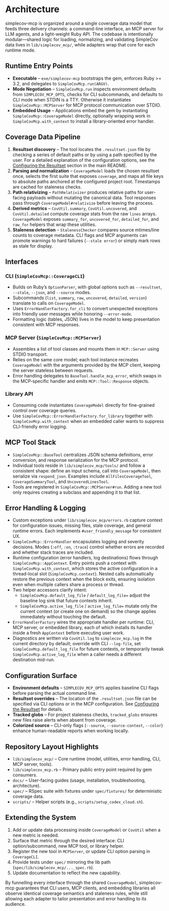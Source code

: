 # Architecture

simplecov-mcp is organized around a single coverage data model that feeds three delivery channels: a command-line interface, an MCP server for LLM agents, and a light-weight Ruby API. The codebase is intentionally modular—shared logic for loading, normalizing, and validating SimpleCov data lives in `lib/simplecov_mcp/`, while adapters wrap that core for each runtime mode.

## Runtime Entry Points

- **Executable** – `exe/simplecov-mcp` bootstraps the gem, enforces Ruby >= 3.2, and delegates to `SimpleCovMcp.run(ARGV)`.
- **Mode Negotiation** – `SimpleCovMcp.run` inspects environment defaults from `SIMPLECOV_MCP_OPTS`, checks for CLI subcommands, and defaults to CLI mode when STDIN is a TTY. Otherwise it instantiates `SimpleCovMcp::MCPServer` for MCP protocol communication over STDIO.
- **Embedded Usage** – Applications embed the gem by instantiating `SimpleCovMcp::CoverageModel` directly, optionally wrapping work in `SimpleCovMcp.with_context` to install a library-oriented error handler.

## Coverage Data Pipeline

1. **Resultset discovery** – The tool locates the `.resultset.json` file by checking a series of default paths or by using a path specified by the user. For a detailed explanation of the configuration options, see the [Configuring the Resultset](../README.md#configuring-the-resultset) section in the main README.
2. **Parsing and normalization** – `CoverageModel` loads the chosen resultset once, selects the first suite that exposes `coverage`, and maps all file keys to absolute paths anchored at the configured project root. Timestamps are cached for staleness checks.
3. **Path relativizing** – `PathRelativizer` produces relative paths for user-facing payloads without mutating the canonical data. Tool responses pass through `CoverageModel#relativize` before leaving the process.
4. **Derived metrics** – `CovUtil.summary`, `CovUtil.uncovered`, and `CovUtil.detailed` compute coverage stats from the raw `lines` arrays. `CoverageModel` exposes `summary_for`, `uncovered_for`, `detailed_for`, and `raw_for` helpers that wrap these utilities.
5. **Staleness detection** – `StalenessChecker` compares source mtimes/line counts to coverage metadata. CLI flags and MCP arguments can promote warnings to hard failures (`--stale error`) or simply mark rows as stale for display.

## Interfaces

### CLI (`SimpleCovMcp::CoverageCLI`)

- Builds on Ruby’s `OptionParser`, with global options such as `--resultset`, `--stale`, `--json`, and `--source` modes.
- Subcommands (`list`, `summary`, `raw`, `uncovered`, `detailed`, `version`) translate to calls on `CoverageModel`.
- Uses `ErrorHandlerFactory.for_cli` to convert unexpected exceptions into friendly user messages while honoring `--error-mode`.
- Formatting logic (tables, JSON) lives in the model to keep presentation consistent with MCP responses.

### MCP Server (`SimpleCovMcp::MCPServer`)

- Assembles a list of tool classes and mounts them in `MCP::Server` using STDIO transport.
- Relies on the same core model; each tool instance recreates `CoverageModel` with the arguments provided by the MCP client, keeping the server stateless between requests.
- Error handling delegates to `BaseTool.handle_mcp_error`, which swaps in the MCP-specific handler and emits `MCP::Tool::Response` objects.

### Library API

- Consuming code instantiates `CoverageModel` directly for fine-grained control over coverage queries.
- Use `SimpleCovMcp::ErrorHandlerFactory.for_library` together with `SimpleCovMcp.with_context` when an embedded caller wants to suppress CLI-friendly error logging.

## MCP Tool Stack

- `SimpleCovMcp::BaseTool` centralizes JSON schema definitions, error conversion, and response serialization for the MCP protocol.
- Individual tools reside in `lib/simplecov_mcp/tools/` and follow a consistent shape: define an input schema, call into `CoverageModel`, then serialize via `respond_json`. Examples include `AllFilesCoverageTool`, `CoverageSummaryTool`, and `UncoveredLinesTool`.
- Tools are registered in `SimpleCovMcp::MCPServer#run`. Adding a new tool only requires creating a subclass and appending it to that list.

## Error Handling & Logging

- Custom exceptions under `lib/simplecov_mcp/errors.rb` capture context for configuration issues, missing files, stale coverage, and general runtime errors. Each implements `#user_friendly_message` for consistent UX.
- `SimpleCovMcp::ErrorHandler` encapsulates logging and severity decisions. Modes (`:off`, `:on`, `:trace`) control whether errors are recorded and whether stack traces are included.
- Runtime configuration (error handlers, log destinations) flows through `SimpleCovMcp::AppContext`. Entry points push a context with `SimpleCovMcp.with_context`, which stores the active configuration in a thread-local slot (`SimpleCovMcp.context`). Nested calls automatically restore the previous context when the block exits, ensuring isolation even when multiple callers share a process or thread.
- Two helper accessors clarify intent:
  - `SimpleCovMcp.default_log_file` / `default_log_file=` adjust the baseline log sink that future contexts inherit.
  - `SimpleCovMcp.active_log_file` / `active_log_file=` mutate only the current context (or create one on demand) so the change applies immediately without touching the default.
- `ErrorHandlerFactory` wires the appropriate handler per runtime: CLI, MCP server, or embedded library, each of which installs its handler inside a fresh `AppContext` before executing user work.
- Diagnostics are written via `CovUtil.log` to `simplecov_mcp.log` in the current directory by default; override with CLI `--log-file`, set `SimpleCovMcp.default_log_file` for future contexts, or temporarily tweak `SimpleCovMcp.active_log_file` when a caller needs a different destination mid-run.

## Configuration Surface

- **Environment defaults** – `SIMPLECOV_MCP_OPTS` applies baseline CLI flags before parsing the actual command line.
- **Resultset overrides** – The location of the `.resultset.json` file can be specified via CLI options or in the MCP configuration. See [Configuring the Resultset](../README.md#configuring-the-resultset) for details.
- **Tracked globs** – For project staleness checks, `tracked_globs` ensures new files raise alerts when absent from coverage.
- **Colorized source** – CLI-only flags (`--source`, `--source-context`, `--color`) enhance human-readable reports when working locally.

## Repository Layout Highlights

- `lib/simplecov_mcp/` – Core runtime (model, utilities, error handling, CLI, MCP server, tools).
- `lib/simplecov_mcp.rb` – Primary public entry point required by gem consumers.
- `docs/` – User-facing guides (usage, installation, troubleshooting, architecture).
- `spec/` – RSpec suite with fixtures under `spec/fixtures/` for deterministic coverage data.
- `scripts/` – Helper scripts (e.g., `scripts/setup_codex_cloud.sh`).

## Extending the System

1. Add or update data processing inside `CoverageModel` or `CovUtil` when a new metric is needed.
2. Surface that metric through the desired interface: CLI option/subcommand, new MCP tool, or library helper.
3. Register the new tool in `MCPServer`, or update CLI option parsing in `CoverageCLI`.
4. Provide tests under `spec/` mirroring the lib path (`spec/lib/simplecov_mcp/..._spec.rb`).
5. Update documentation to reflect the new capability.

By funnelling every interface through the shared `CoverageModel`, simplecov-mcp guarantees that CLI users, MCP clients, and embedding libraries all observe identical coverage semantics and staleness rules, while still allowing each adapter to tailor presentation and error handling to its audience.
